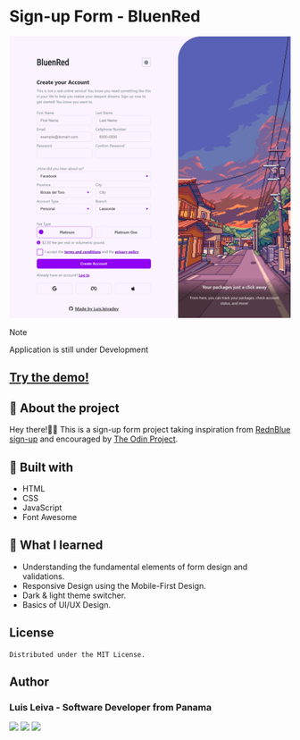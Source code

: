 # Sign-up Form - BluenRed

![Project Preview](img/luislev.github.io_sign-up-form-bluenred.png)

> [!NOTE]
> Application is still under Development

## [Try the demo!](https://luislev.github.io/sign-up-form-bluenred/)

## 📃 About the project

Hey there!👋🏼 This is a sign-up form project taking inspiration from [RednBlue sign-up](https://portal.rednbluepty.com/registrate) and encouraged by [The Odin Project](https://www.theodinproject.com/lessons/node-path-intermediate-html-and-css-sign-up-form).

## 🔧 Built with

- HTML
- CSS
- JavaScript
- Font Awesome

## 📖 What I learned

- Understanding the fundamental elements of form design and validations.
- Responsive Design using the Mobile-First Design.
- Dark & light theme switcher.
- Basics of UI/UX Design.

## License

    Distributed under the MIT License.

## Author

### Luis Leiva - Software Developer from Panama

<a href="https://www.github.com/luislev" target="_blank" rel="noreferrer"><img src="https://img.shields.io/badge/Github-181717?style=for-the-badge&logo=github&logoColor=white&labelColor=101010"/></a>
<a href="https://www.linkedin.com/in/luisleivadev" target="_blank" rel="noreferrer"> <img src="https://img.shields.io/badge/Linkedin-0A66C2?style=for-the-badge&logo=linkedin&logoColor=white&labelColor=101010"/></a>
<a href="https://www.x.com/luisleivadev" target="_blank" rel="noreferrer"> <img src="https://img.shields.io/badge/Twitter-000000?style=for-the-badge&logo=X&logoColor=white&labelColor=101010"/></a>